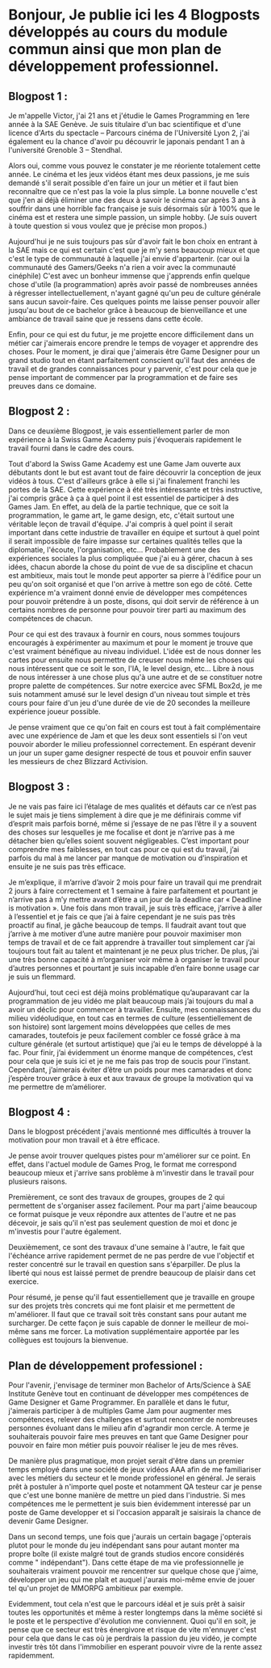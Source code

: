 # Bonjour, Je publie ici les 4 Blogposts développés au cours du module commun ainsi que mon plan de développement professionnel.

## Blogpost 1 :
Je m'appelle Victor, j'ai 21 ans et j'étudie le Games Programming en 1ere année à la SAE Genève. Je suis titulaire d'un bac scientifique et d'une licence d'Arts du spectacle – Parcours cinéma de l'Université Lyon 2, j'ai également eu la chance d'avoir pu découvrir le japonais pendant 1 an à l'université Grenoble 3 – Stendhal.

Alors oui, comme vous pouvez le constater je me réoriente totalement cette année. Le cinéma et les jeux vidéos étant mes deux passions, je me suis demandé s'il serait possible d'en faire un jour un métier et il faut bien reconnaître que ce n'est pas la voie la plus simple. La bonne nouvelle c'est que j'en ai déjà éliminer une des deux à savoir le cinéma car après 3 ans à souffrir dans une horrible fac française je suis désormais sûr à 100% que le cinéma est et restera une simple passion, un simple hobby. (Je suis ouvert à toute question si vous voulez que je précise mon propos.)

Aujourd'hui je ne suis toujours pas sûr d'avoir fait le bon choix en entrant à la SAE mais ce qui est certain c'est que je m'y sens beaucoup mieux et que c'est le type de communauté à laquelle j'ai envie d'appartenir. (car oui la communauté des Gamers/Geeks n'a rien a voir avec la communauté cinéphile) C'est avec un bonheur immense que j'apprends enfin quelque chose d'utile (la programmation) après avoir passé de nombreuses années à régresser intellectuellement, n'ayant gagné qu'un peu de culture générale sans aucun savoir-faire. Ces quelques points me laisse penser pouvoir aller jusqu'au bout de ce bachelor grâce à beaucoup de bienveillance et une ambiance de travail saine que je ressens dans cette école.

Enfin, pour ce qui est du futur, je me projette encore difficilement dans un métier car j'aimerais encore prendre le temps de voyager et apprendre des choses. Pour le moment, je dirai que j'aimerais être Game Designer pour un grand studio tout en étant parfaitement conscient qu'il faut des années de travail et de grandes connaissances pour y parvenir, c'est pour cela que je pense important de commencer par la programmation et de faire ses preuves dans ce domaine.

## Blogpost 2 :
Dans ce deuxième Blogpost, je vais essentiellement parler de mon expérience à la Swiss Game Academy puis j'évoquerais rapidement le travail fourni dans le cadre des cours.

Tout d'abord la Swiss Game Academy est une Game Jam ouverte aux débutants dont le but est avant tout de faire découvrir la conception de jeux vidéos à tous. C'est d'ailleurs grâce à elle si j'ai finalement franchi les portes de la SAE. Cette expérience à été très intéressante et très instructive, j'ai compris grâce à ça à quel point il est essentiel de participer à des Games Jam. En effet, au delà de la partie technique, que ce soit la programmation, le game art, le game design, etc, c'était surtout une véritable leçon de travail d'équipe. J'ai compris à quel point il serait important dans cette industrie de travailler en équipe et surtout à quel point il serait impossible de faire impasse sur certaines qualités telles que la diplomatie, l'écoute, l'organisation, etc... Probablement une des expériences sociales la plus compliquée que j'ai eu à gérer, chacun à ses idées, chacun aborde la chose du point de vue de sa discipline et chacun est ambitieux, mais tout le monde peut apporter sa pierre à l'édifice pour un peu qu'on soit organisé et que l'on arrive à mettre son ego de côté. Cette expérience m'a vraiment donné envie de développer mes compétences pour pouvoir prétendre à un poste, disons, qui doit servir de référence à un certains nombres de personne pour pouvoir tirer parti au maximum des compétences de chacun.

Pour ce qui est des travaux à fournir en cours, nous sommes toujours encouragés à expérimenter au maximum et pour le moment je trouve que c'est vraiment bénéfique au niveau individuel. L'idée est de nous donner les cartes pour ensuite nous permettre de creuser nous même les choses qui nous intéressent que ce soit le son, l'IA, le level design, etc... Libre à nous de nous intéresser à une chose plus qu'à une autre et de se constituer notre propre palette de compétences. Sur notre exercice avec SFML Box2d, je me suis notamment amusé sur le level design d'un niveau tout simple et très cours pour faire d'un jeu d'une durée de vie de 20 secondes la meilleure expérience joueur possible.

Je pense vraiment que ce qu'on fait en cours est tout à fait complémentaire avec une expérience de Jam et que les deux sont essentiels si l'on veut pouvoir aborder le milieu professionnel correctement. En espérant devenir un jour un super game designer respecté de tous et pouvoir enfin sauver les messieurs de chez Blizzard Activision.

## Blogpost 3 :
Je ne vais pas faire ici l’étalage de mes qualités et défauts car ce n’est pas le sujet mais je tiens simplement à dire que je me définirais comme vif d’esprit mais parfois borné, même si j’essaye de ne pas l’être il y a souvent des choses sur lesquelles je me focalise et dont je n’arrive pas à me détacher bien qu’elles soient souvent négligeables. C’est important pour comprendre mes faiblesses, en tout cas pour ce qui est du travail, j’ai parfois du mal à me lancer par manque de motivation ou d’inspiration et ensuite je ne suis pas très efficace.

Je m’explique, il m’arrive d’avoir 2 mois pour faire un travail qui me prendrait 2 jours à faire correctement et 1 semaine à faire parfaitement et pourtant je n’arrive pas à m’y mettre avant d’être a un jour de la deadline car « Deadline is motivation ». Une fois dans mon travail, je suis très efficace, j’arrive à aller à l’essentiel et je fais ce que j’ai à faire cependant je ne suis pas très proactif au final, je gâche beaucoup de temps. Il faudrait avant tout que j’arrive à me motiver d’une autre manière pour pouvoir maximiser mon temps de travail et de ce fait apprendre à travailler tout simplement car j’ai toujours tout fait au talent et maintenant je ne peux plus tricher. De plus, j’ai une très bonne capacité à m’organiser voir même à organiser le travail pour d’autres personnes et pourtant je suis incapable d’en faire bonne usage car je suis un flemmard.

Aujourd’hui, tout ceci est déjà moins problématique qu’auparavant car la programmation de jeu vidéo me plait beaucoup mais j’ai toujours du mal a avoir un déclic pour commencer à travailler. Ensuite, mes connaissances du milieu vidéoludique, en tout cas en termes de culture (essentiellement de son histoire) sont largement moins développées que celles de mes camarades, toutefois je peux facilement combler ce fossé grâce à ma culture générale (et surtout artistique) que j’ai eu le temps de développé à la fac. Pour finir, j’ai évidemment un énorme manque de compétences, c’est pour cela que je suis ici et je ne me fais pas trop de soucis pour l’instant. Cependant, j’aimerais éviter d’être un poids pour mes camarades et donc j’espère trouver grâce à eux et aux travaux de groupe la motivation qui va me permettre de m’améliorer.

## Blogpost 4 :
Dans le blogpost précédent j'avais mentionné mes difficultés à trouver la motivation pour mon travail et à être efficace.

Je pense avoir trouver quelques pistes pour m'améliorer sur ce point. En effet, dans l'actuel module de Games Prog, le format me correspond beaucoup mieux et j'arrive sans problème à m'investir dans le travail pour plusieurs raisons.

Premièrement, ce sont des travaux de groupes, groupes de 2 qui permettent de s'organiser assez facilement. Pour ma part j'aime beaucoup ce format puisque je veux répondre aux attentes de l'autre et ne pas décevoir, je sais qu'il n'est pas seulement question de moi et donc je m'investis pour l'autre également.

Deuxièmement, ce sont des travaux d'une semaine à l'autre, le fait que l'échéance arrive rapidement permet de ne pas perdre de vue l'objectif et rester concentré sur le travail en question sans s'éparpiller. De plus la liberté qui nous est laissé permet de prendre beaucoup de plaisir dans cet exercice.

Pour résumé, je pense qu'il faut essentiellement que je travaille en groupe sur des projets très concrets qui me font plaisir et me permettent de m'améliorer. Il faut que ce travail soit très constant sans pour autant me surcharger. De cette façon je suis capable de donner le meilleur de moi-même sans me forcer. La motivation supplémentaire apportée par les collègues est toujours la bienvenue.

## Plan de développement professionel :

Pour l'avenir, j'envisage de terminer mon Bachelor of Arts/Science à SAE Institute Genève tout en continuant de développer mes compétences de Game Designer et Game Programmer.
En parallèle et dans le futur, j'aimerais participer à de multiples Game Jam pour augmenter mes compétences, relever des challenges et surtout rencontrer de nombreuses personnes évoluant dans le milieu afin d'agrandir mon cercle. A terme je souhaiterais pouvoir faire mes preuves en tant que Game Designer pour pouvoir en faire mon métier puis pouvoir réaliser le jeu de mes rêves.

De manière plus pragmatique, mon projet serait d'être dans un premier temps employé dans une société de jeux vidéos AAA afin de me familiariser avec les métiers du secteur et le monde professionel en général. Je serais prêt à postuler à n'importe quel poste et notamment QA testeur car je pense que c'est une bonne manière de mettre un pied dans l'industrie. Si mes compétences me le permettent je suis bien évidemment interessé par un poste de Game developper et si l'occasion apparaît je saisirais la chance de devenir Game Designer.

Dans un second temps, une fois que j'aurais un certain bagage j'opterais plutot pour le monde du jeu indépendant sans pour autant monter ma propre boîte (il existe malgré tout de grands studios encore considérés comme " indépendant"). Dans cette étape de ma vie professionnelle je souhaiterais vraiment pouvoir me rencentrer sur quelque chose que j'aime, développer un jeu qui me plaît et auquel j'aurais moi-même envie de jouer tel qu'un projet de MMORPG ambitieux par exemple.

Evidemment, tout cela n'est que le parcours idéal et je suis prêt à saisir toutes les opportunités et même à rester longtemps dans la même société si le poste et le perspective d'évolution me conviennent. Quoi qu'il en soit, je pense que ce secteur est très énergivore et risque de vite m'ennuyer c'est pour cela que dans le cas où je perdrais la passion du jeu vidéo, je compte investir très tôt dans l'immobilier en esperant pouvoir vivre de la rente assez rapidemment.



